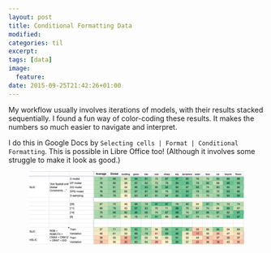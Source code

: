 ```yaml
---
layout: post
title: Conditional Formatting Data
modified:
categories: til
excerpt:
tags: [data]
image:
  feature:
date: 2015-09-25T21:42:26+01:00
---
```


My workflow usually involves iterations of models, with their results stacked sequentially.
I found a fun way of color-coding these results.
It makes the numbers so much easier to navigate and interpret.

I do this in Google Docs by `Selecting cells | Format | Conditional Formatting`.
This is possible in Libre Office too! (Although it involves some struggle to make it
  look as good.)

<figure>
	<a href="/images/color-conditional-formatting.png"><img src="/images/color-conditional-formatting.png"></a>
</figure>
